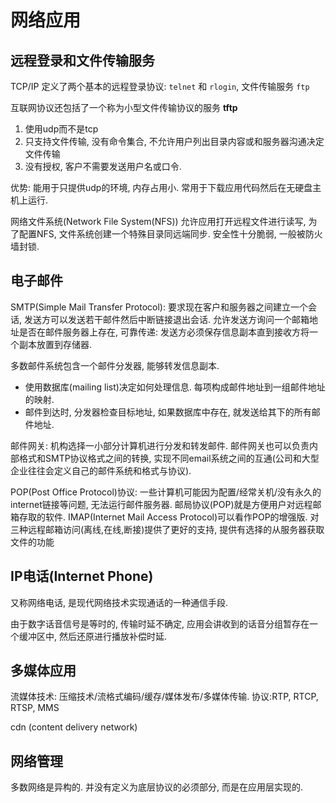 # 网络应用

## 远程登录和文件传输服务

TCP/IP 定义了两个基本的远程登录协议: `telnet` 和 `rlogin`, 文件传输服务 `ftp`

互联网协议还包括了一个称为小型文件传输协议的服务 **tftp**
1.  使用udp而不是tcp
2.  只支持文件传输, 没有命令集合, 不允许用户列出目录内容或和服务器沟通决定文件传输
3.  没有授权, 客户不需要发送用户名或口令.

优势: 能用于只提供udp的环境, 内存占用小. 常用于下载应用代码然后在无硬盘主机上运行.

网络文件系统(Network File System(NFS)) 允许应用打开远程文件进行读写, 为了配置NFS, 文件系统创建一个特殊目录同远端同步. 安全性十分脆弱, 一般被防火墙封锁.

## 电子邮件

SMTP(Simple Mail Transfer Protocol): 要求现在客户和服务器之间建立一个会话, 发送方可以发送若干邮件然后中断链接退出会话. 允许发送方询问一个邮箱地址是否在邮件服务器上存在, 可靠传递: 发送方必须保存信息副本直到接收方将一个副本放置到存储器.

多数邮件系统包含一个邮件分发器, 能够转发信息副本. 
-  使用数据库(mailing list)决定如何处理信息. 每项构成邮件地址到一组邮件地址的映射.
-  邮件到达时, 分发器检查目标地址, 如果数据库中存在, 就发送给其下的所有邮件地址.

邮件网关: 机构选择一小部分计算机进行分发和转发邮件. 邮件网关也可以负责内部格式和SMTP协议格式之间的转换, 实现不同email系统之间的互通(公司和大型企业往往会定义自己的邮件系统和格式与协议).

POP(Post Office Protocol)协议: 一些计算机可能因为配置/经常关机/没有永久的internet链接等问题, 无法运行邮件服务器. 邮局协议(POP)就是方便用户对远程邮箱存取的软件.
IMAP(Internet Mail Access Protocol)可以看作POP的增强版. 对三种远程邮箱访问(离线,在线,断接)提供了更好的支持, 提供有选择的从服务器获取文件的功能

## IP电话(Internet Phone)

又称网络电话, 是现代网络技术实现通话的一种通信手段. 

由于数字话音信号是等时的, 传输时延不确定, 应用会讲收到的话音分组暂存在一个缓冲区中, 然后还原进行播放补偿时延.

## 多媒体应用

流媒体技术: 压缩技术/流格式编码/缓存/媒体发布/多媒体传输. 
协议:RTP, RTCP, RTSP, MMS

cdn (content delivery network)

## 网络管理

多数网络是异构的. 并没有定义为底层协议的必须部分, 而是在应用层实现的.

